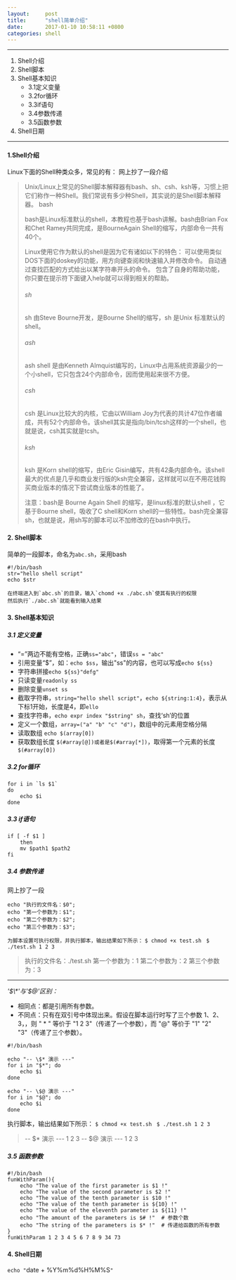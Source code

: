 ```yaml
---
layout:     post
title:      "shell简单介绍"
date:       2017-01-10 10:58:11 +0800
categories: shell
---
```


***

1. Shell介绍
2. Shell脚本
3. Shell基本知识
	- 3.1定义变量
	- 3.2for循环
	- 3.3if语句
	- 3.4参数传递
	- 3.5函数参数
4. Shell日期

***

#### 1.Shell介绍

Linux下面的Shell种类众多，常见的有：
网上抄了一段介绍


> Unix/Linux上常见的Shell脚本解释器有bash、sh、csh、ksh等，习惯上把它们称作一种Shell。我们常说有多少种Shell，其实说的是Shell脚本解释器。
bash
> 
> bash是Linux标准默认的shell，本教程也基于bash讲解。bash由Brian Fox和Chet Ramey共同完成，是BourneAgain Shell的缩写，内部命令一共有40个。
> 
> Linux使用它作为默认的shell是因为它有诸如以下的特色：
可以使用类似DOS下面的doskey的功能，用方向键查阅和快速输入并修改命令。
自动通过查找匹配的方式给出以某字符串开头的命令。
包含了自身的帮助功能，你只要在提示符下面键入help就可以得到相关的帮助。
> 
> ###### sh
> sh 由Steve Bourne开发，是Bourne Shell的缩写，sh 是Unix 标准默认的shell。
> 
> ###### ash
> ash shell 是由Kenneth Almquist编写的，Linux中占用系统资源最少的一个小shell，它只包含24个内部命令，因而使用起来很不方便。
> 
> ###### csh
> csh 是Linux比较大的内核，它由以William Joy为代表的共计47位作者编成，共有52个内部命令。该shell其实是指向/bin/tcsh这样的一个shell，也就是说，csh其实就是tcsh。
> 
> ###### ksh
> ksh 是Korn shell的缩写，由Eric Gisin编写，共有42条内部命令。该shell最大的优点是几乎和商业发行版的ksh完全兼容，这样就可以在不用花钱购买商业版本的情况下尝试商业版本的性能了。
> 
> 注意：bash是 Bourne Again Shell 的缩写，是linux标准的默认shell ，它基于Bourne shell，吸收了C shell和Korn shell的一些特性。bash完全兼容sh，也就是说，用sh写的脚本可以不加修改的在bash中执行。


#### 2. Shell脚本

简单的一段脚本，命名为`abc.sh`，采用bash


``` shell
#!/bin/bash
str="hello shell script"
echo $str
``` 
```
在终端进入到`abc.sh`的目录，输入`chomd +x ./abc.sh`使其有执行的权限
然后执行`./abc.sh`就能看到输入结果
```
#### 3. Shell基本知识

##### 3.1 定义变量

- “=”两边不能有空格，正确`ss="abc"`，错误`ss = "abc"`
- 引用变量“$”，如：`echo $ss`，输出"ss"的内容，也可以写成`echo ${ss}`
- 字符串拼接`echo ${ss}"defg"`
- 只读变量`readonly ss`
- 删除变量`unset ss`
- 截取字符串，`string="hello shell script"`，`echo ${string:1:4}`，表示从下标1开始，长度是4，即`ello`
- 查找字符串，`echo expr index "$string" sh`，查找‘sh’的位置
- 定义一个数组，`array=("a" "b" "c" "d")`，数组中的元素用空格分隔
- 读取数组 `echo $(array[0])`
- 获取数组长度 `$(#array[@])或者是$(#array[*])`，取得第一个元素的长度`$(#array[0])`


##### 3.2 for循环

``` shell
for i in `ls $1` 
do
	echo $i
done
```
##### 3.3 if语句
``` shell
if [ -f $1 ]
	then
	mv $path1 $path2
fi
```


##### 3.4 参数传递

网上抄了一段
``` shell
echo "执行的文件名：$0";
echo "第一个参数为：$1";
echo "第二个参数为：$2";
echo "第三个参数为：$3";
```
`为脚本设置可执行权限，并执行脚本，输出结果如下所示：`
`$ chmod +x test.sh `
`$ ./test.sh 1 2 3`

> 执行的文件名：./test.sh
> 第一个参数为：1
> 第二个参数为：2
> 第三个参数为：3

***

*'$\*'与'$@'区别：*

- 相同点：都是引用所有参数。
- 不同点：只有在双引号中体现出来。假设在脚本运行时写了三个参数 1、2、3，，则 " * " 等价于 "1 2 3"（传递了一个参数），而 "@" 等价于 "1" "2" "3"（传递了三个参数）。

``` shell
#!/bin/bash

echo "-- \$* 演示 ---"
for i in "$*"; do
    echo $i
done

echo "-- \$@ 演示 ---"
for i in "$@"; do
    echo $i
done
```

执行脚本，输出结果如下所示：
`$ chmod +x test.sh `
`$ ./test.sh 1 2 3`
> -- $* 演示 ---
> 1 2 3
> -- $@ 演示 ---
> 1
> 2
> 3



##### 3.5 函数参数

```shell
#!/bin/bash
funWithParam(){
    echo "The value of the first parameter is $1 !"
    echo "The value of the second parameter is $2 !"
    echo "The value of the tenth parameter is $10 !"
    echo "The value of the tenth parameter is ${10} !"
    echo "The value of the eleventh parameter is ${11} !"
    echo "The amount of the parameters is $# !"  # 参数个数
    echo "The string of the parameters is $* !"  # 传递给函数的所有参数
}
funWithParam 1 2 3 4 5 6 7 8 9 34 73
```

#### 4. Shell日期
`echo "`date + %Y%m%d%H%M%S`"`
